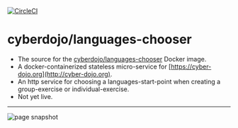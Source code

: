 [![CircleCI](https://circleci.com/gh/cyber-dojo/languages-chooser.svg?style=svg)](https://circleci.com/gh/cyber-dojo/languages-chooser)

# cyberdojo/languages-chooser

- The source for the [cyberdojo/languages-chooser](https://hub.docker.com/r/cyberdojo/languages-chooser/tags) Docker image.
- A docker-containerized stateless micro-service for [https://cyber-dojo.org](http://cyber-dojo.org).
- An http service for choosing a languages-start-point when creating a group-exercise or individual-exercise.
- Not yet live.

- - - -
![page snapshot](https://github.com/cyber-dojo/languages-chooser/blob/master/docs/snapshot.png)
